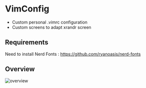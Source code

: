 # VimConfig

- Custom personal .vimrc configuration
- Custom screens to adapt xrandr screen

## Requirements

Need to install Nerd Fonts : https://github.com/ryanoasis/nerd-fonts

## Overview 

![overview](vim_config.png")



